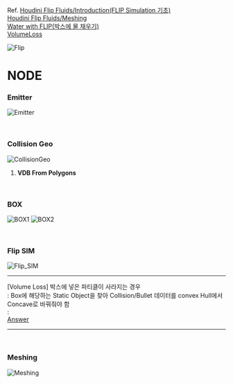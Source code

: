 Ref. 
[Houdini Flip Fluids/Introduction(FLIP Simulation 기초)](https://youtu.be/M1zVMTOCHp8)   
[Houdini Flip Fluids/Meshing](https://youtu.be/WN7X9-m4TKQ)   
[Water with FLIP(박스에 물 채우기)](https://youtu.be/ZuUW2kiLeAU)   
[VolumeLoss](https://forums.odforce.net/topic/21976-basic-glass-fill/)   


![Flip](https://user-images.githubusercontent.com/90232599/142480728-3ca507eb-dcb1-4f7b-9406-ca14754eb24e.jpg)


# NODE

### Emitter
![Emitter](https://user-images.githubusercontent.com/90232599/142480762-d9d41c0a-7e14-4e19-bef6-b18976858dd7.jpg)

<br/>

### Collision Geo
![CollisionGeo](https://user-images.githubusercontent.com/90232599/142480768-02ec004c-a019-497d-98ab-68e2f4754990.jpg)

1. **VDB From Polygons**

<br/>

### BOX
![BOX1](https://user-images.githubusercontent.com/90232599/142480777-87a8a769-5fde-456f-a333-20ac6c38dcd4.jpg)
![BOX2](https://user-images.githubusercontent.com/90232599/142480781-da458f69-99db-4b31-9444-143e843989e3.jpg)

<br/>

### Flip SIM
![Flip_SIM](https://user-images.githubusercontent.com/90232599/142480796-db210398-0dbe-4264-8a22-5128584ff499.jpg)

***
[Volume Loss]
박스에 넣은 파티클이 사라지는 경우   
: Box에 해당하는 Static Object을 찾아 Collision/Bullet 데이터를 convex Hull에서 Concave로 바꿔줘야 함   
:   
[Answer](https://forums.odforce.net/topic/21976-basic-glass-fill/)
***


<br/>

### Meshing
![Meshing](https://user-images.githubusercontent.com/90232599/142480802-1d168382-c40a-481c-b918-82537cfaa848.jpg)
